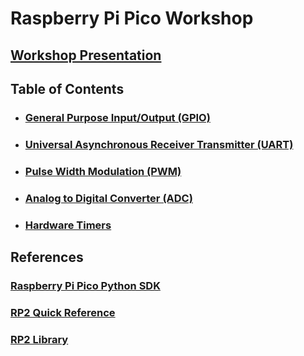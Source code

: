 # Raspberry Pi Pico Workshop

## [Workshop Presentation](https://docs.google.com/presentation/d/10UlFPzljGfi0L2pcKjVzTPjJ5C-snwKU/edit?usp=sharing&ouid=106952776417038251910&rtpof=true&sd=true)

## Table of Contents

- ### [General Purpose Input/Output (GPIO)](workshop/gpio/)
- ### [Universal Asynchronous Receiver Transmitter (UART)](workshop/uart/)
- ### [Pulse Width Modulation (PWM)](workshop/pwm/)
- ### [Analog to Digital Converter (ADC)](workshop/adc/)
- ### [Hardware Timers](workshop/timers/)

## References
### [Raspberry Pi Pico Python SDK](https://datasheets.raspberrypi.com/pico/raspberry-pi-pico-python-sdk.pdf)
### [RP2 Quick Reference](https://docs.micropython.org/en/latest/rp2/quickref.html)
### [RP2 Library](https://docs.micropython.org/en/latest/library/rp2.html)